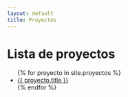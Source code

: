 ```yaml
---
layout: default
title: Proyectos
---
```


# Lista de proyectos

<ul>
{% for proyecto in site.proyectos %}
  <li><a href="{{ proyecto.url }}">{{ proyecto.title }}</a></li>
{% endfor %}
</ul>